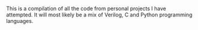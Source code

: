This is a compilation of all the code from personal projects I have attempted. It will most likely be a mix of Verilog, C and Python programming languages.
